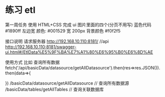 # 练习 etl

第一周任务
使用 HTML+CSS 完成 ui 图片里面的四个(分页不用写)
蓝色代码 #1890ff
左边宽 颜色: #001529 宽 200px
背景颜色 #f0f2f5

接口说明
请求服务器 http://192.168.10.110:8181/
//api http://192.168.10.110:8181/swagger-ui.html#/EtlData%E5%9F%BA%E7%A1%80%E6%95%B0%E6%8D%AE

使用方式 比如 查询所有数据
fetch('/api/basicData/datasource/getAllDatasource').then(res=>res.JSON()).then(data=>{

})
/basicData/datasource/getAllDatasource // 查询所有数据源
/basicData/tables/getAllTables // 查询关联数据库
